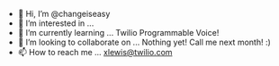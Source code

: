 - 👋 Hi, I’m @changeiseasy
- 👀 I’m interested in ...
- 🌱 I’m currently learning ... Twilio Programmable Voice!
- 💞️ I’m looking to collaborate on ... Nothing yet! Call me next month! :)
- 📫 How to reach me ... xlewis@twilio.com

<!---
changeiseasy/changeiseasy is a ✨ special ✨ repository because its `README.md` (this file) appears on your GitHub profile.
You can click the Preview link to take a look at your changes.
--->
